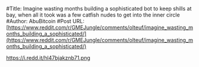 #Title: Imagine wasting months building a sophisticated bot to keep shills at bay, when all it took was a few catfish nudes to get into the inner circle
#Author: AbuBitcoin
#Post URL: [https://www.reddit.com/r/GMEJungle/comments/olteuf/imagine_wasting_months_building_a_sophisticated/](https://www.reddit.com/r/GMEJungle/comments/olteuf/imagine_wasting_months_building_a_sophisticated/)


https://i.redd.it/hl47bjakznb71.png